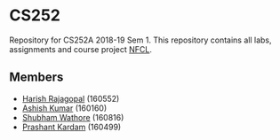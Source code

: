 # CS252
Repository for CS252A 2018-19 Sem 1. This repository contains all labs, assignments and course project [NFCL](./NFCL).
## Members
* [Harish Rajagopal](https://github.com/rharish101) (160552)
* [Ashish Kumar](https://github.com/aasis21) (160160)
* [Shubham Wathore](https://github.com/wathore) (160816)
* [Prashant Kardam](https://github.com/pkardam) (160499)

